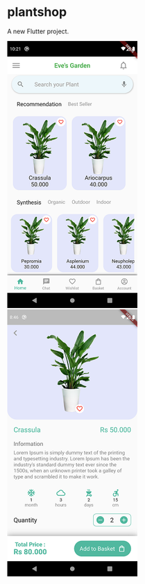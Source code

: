 # plantshop

A new Flutter project.

![Screenshot](Screenshot_1602435062.png) ![Screenshot](Screenshot_1602515773.png)
